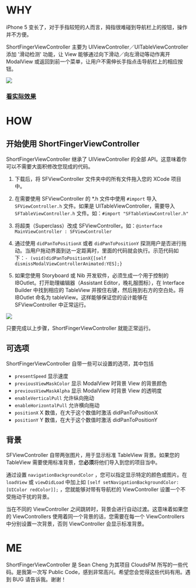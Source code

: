 # WHY

iPhone 5 变长了，对于手指较短的人而言，拇指很难碰到导航栏上的按钮，操作并不方便。

ShortFingerViewController 主要为 UIViewController／UITableViewController 添加 '滑动检测' 功能，让 View 能够通过向下滑动／向左滑动等动作离开 ModalView 或返回到前一个菜单，让用户不需伸长手指点击导航栏上的相应按钮。

![](http://cloudsfm-show.b0.upaiyun.com/udjg1rLLGPHEcDzQp2IFWY2lDektsmVXuHtPhXsh7VU.jpeg)

### [看实际效果](http://d.pr/v/7g15)

# HOW
## 开始使用 ShortFingerViewController
ShortFingerViewController 继承了 UIViewController 的全部 API。这意味着你可以不需要大面积修改您现成的代码。

1. 下载后，将 SFViewController 文件夹中的所有文件拖入您的 XCode 项目中。

2. 在需要使用 SFViewController 的 *.h 文件中使用 `#import` 导入 `SFViewController.h` 文件。如果是 UITableViewController，需要导入 `SFTableViewController.h` 文件。如：`#import "SFTableViewController.h"`

3. 将超类（Superclass）改成 SFViewController。如：`@interface MainViewController : SFViewController`

4. 通过使用 `didPanToPositionX` 或者 `didPanToPositionY` 探测用户是否进行拖动。当用户拖动界面到达一定距离时，里面的代码就会执行。示范代码如下：`- (void)didPanToPositionX{[self dismissModalViewControllerAnimated:YES];}`

5. 如果您使用 Storyboard 或 Nib 开发软件，必须生成一个用于控制的 IBOutlet。打开助理编辑器（Assistant Editor，晚礼服图标），在 Interface Builder 中找到相应的 TableView 并按住右键，然后拖到右方的空白处。将 IBOutlet 命名为 tableView。这样能够保证您的设计能够在 SFViewController 中正常运行。

![](http://cloudsfm-show.b0.upaiyun.com/jkasdt20p983eijrdwfugofq.png)

只要完成以上步骤，ShortFingerViewController 就能正常运行。

## 可选项

ShortFingerViewController 自带一些可以设置的选项，其中包括

- `presentSpeed` 显示速度
- `previousViewMaskColor` 显示 ModalView 时背景 View 的背景颜色 
- `previousViewMaskAlpha` 显示 ModalView 时背景 View 的透明度
- `enableVerticalPull` 允许纵向拖动
- `enableHorizontalPull` 允许横向拖动
- `positionX` X 数值，在大于这个数值时激活 didPanToPositionX
- `positionY` Y 数值，在大于这个数值时激活 didPanToPositionY

## 背景

SFViewController 自带两张图片，用于显示标准 TableView 背景。如果您的 TableView 需要使用标准背景，您**必须**将他们导入到您的项目当中。

通过设置 `navigationBackgroundColor` ，您可以指定显示特定的颜色或图片。在 `loadView` 或 `viewDidLoad` 中加上如 `[self setNavigationBackgroundColor:[UIColor redColor]];` ，您就能够对带有导航栏的 ViewController 设置一个不受拖动干扰的背景。

当在不同的 ViewController 之间跳转时，背景会进行自动过渡。这意味着如果您的 ViewControllers 使用着同一个背景的话，您需要在每一个 ViewControllers 中分别设置一次背景，否则 ViewController 会显示标准背景。

# ME

ShortFingerViewController 是 Sean Cheng 为其项目 CloudsFM 所写的一些代码。是我第一次写 Public Code，感到非常高兴。希望您会觉得这些代码有用。遇到 BUG 请告诉我。谢谢！